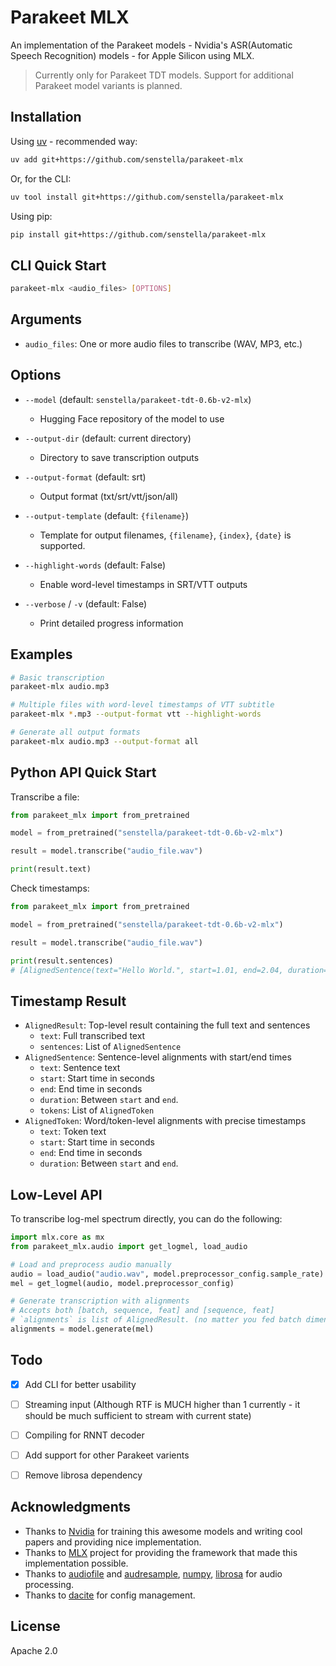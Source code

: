 # Parakeet MLX

An implementation of the Parakeet models - Nvidia's ASR(Automatic Speech Recognition) models - for Apple Silicon using MLX.

> Currently only for Parakeet TDT models. Support for additional Parakeet model variants is planned.

## Installation

Using [uv](https://docs.astral.sh/uv/) - recommended way:

```bash
uv add git+https://github.com/senstella/parakeet-mlx
```

Or, for the CLI:

```bash
uv tool install git+https://github.com/senstella/parakeet-mlx
```

Using pip:

```bash
pip install git+https://github.com/senstella/parakeet-mlx
```

## CLI Quick Start

```bash
parakeet-mlx <audio_files> [OPTIONS]
```

## Arguments

- `audio_files`: One or more audio files to transcribe (WAV, MP3, etc.)

## Options

- `--model` (default: `senstella/parakeet-tdt-0.6b-v2-mlx`)
  - Hugging Face repository of the model to use

- `--output-dir` (default: current directory)
  - Directory to save transcription outputs

- `--output-format` (default: srt)
  - Output format (txt/srt/vtt/json/all)

- `--output-template` (default: `{filename}`)
  - Template for output filenames, `{filename}`, `{index}`, `{date}` is supported.

- `--highlight-words` (default: False)
  - Enable word-level timestamps in SRT/VTT outputs

- `--verbose` / `-v` (default: False)
  - Print detailed progress information

## Examples

```bash
# Basic transcription
parakeet-mlx audio.mp3

# Multiple files with word-level timestamps of VTT subtitle
parakeet-mlx *.mp3 --output-format vtt --highlight-words

# Generate all output formats
parakeet-mlx audio.mp3 --output-format all
```


## Python API Quick Start

Transcribe a file:

```py
from parakeet_mlx import from_pretrained

model = from_pretrained("senstella/parakeet-tdt-0.6b-v2-mlx")

result = model.transcribe("audio_file.wav")

print(result.text)
```

Check timestamps:

```py
from parakeet_mlx import from_pretrained

model = from_pretrained("senstella/parakeet-tdt-0.6b-v2-mlx")

result = model.transcribe("audio_file.wav")

print(result.sentences)
# [AlignedSentence(text="Hello World.", start=1.01, end=2.04, duration=1.03, tokens=[...])]
```

## Timestamp Result

- `AlignedResult`: Top-level result containing the full text and sentences
  - `text`: Full transcribed text
  - `sentences`: List of `AlignedSentence`
- `AlignedSentence`: Sentence-level alignments with start/end times
  - `text`: Sentence text
  - `start`: Start time in seconds
  - `end`: End time in seconds
  - `duration`: Between `start` and `end`.
  - `tokens`: List of `AlignedToken`
- `AlignedToken`: Word/token-level alignments with precise timestamps
  - `text`: Token text
  - `start`: Start time in seconds
  - `end`: End time in seconds
  - `duration`: Between `start` and `end`.

## Low-Level API

To transcribe log-mel spectrum directly, you can do the following:

```python
import mlx.core as mx
from parakeet_mlx.audio import get_logmel, load_audio

# Load and preprocess audio manually
audio = load_audio("audio.wav", model.preprocessor_config.sample_rate)
mel = get_logmel(audio, model.preprocessor_config)

# Generate transcription with alignments
# Accepts both [batch, sequence, feat] and [sequence, feat]
# `alignments` is list of AlignedResult. (no matter you fed batch dimension or not!)
alignments = model.generate(mel)
```

## Todo

- [X] Add CLI for better usability
- [ ] Streaming input (Although RTF is MUCH higher than 1 currently - it should be much sufficient to stream with current state)
- [ ] Compiling for RNNT decoder
- [ ] Add support for other Parakeet varients
- [ ] Remove librosa dependency


## Acknowledgments

- Thanks to [Nvidia](https://www.nvidia.com/) for training this awesome models and writing cool papers and providing nice implementation.
- Thanks to [MLX](https://github.com/ml-explore/mlx) project for providing the framework that made this implementation possible.
- Thanks to [audiofile](https://github.com/audeering/audiofile) and [audresample](https://github.com/audeering/audresample), [numpy](https://numpy.org), [librosa](https://librosa.org) for audio processing.
- Thanks to [dacite](https://github.com/konradhalas/dacite) for config management.

## License

Apache 2.0
